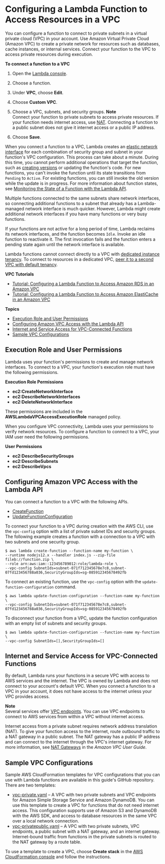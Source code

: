 # Configuring a Lambda Function to Access Resources in a VPC<a name="configuration-vpc"></a>

You can configure a function to connect to private subnets in a virtual private cloud \(VPC\) in your account\. Use Amazon Virtual Private Cloud \(Amazon VPC\) to create a private network for resources such as databases, cache instances, or internal services\. Connect your function to the VPC to access private resources during execution\.

**To connect a function to a VPC**

1. Open the [Lambda console](https://console.aws.amazon.com/lambda)\.

1. Choose a function\.

1. Under **VPC**, choose **Edit**\.

1. Choose **Custom VPC**\.

1. Choose a VPC, subnets, and security groups\.
**Note**  
Connect your function to private subnets to access private resources\. If your function needs internet access, use [NAT](#vpc-internet)\. Connecting a function to a public subnet does not give it internet access or a public IP address\.

1. Choose **Save**\.

When you connect a function to a VPC, Lambda creates an [elastic network interface](https://docs.aws.amazon.com/vpc/latest/userguide/VPC_ElasticNetworkInterfaces.html) for each combination of security group and subnet in your function's VPC configuration\. This process can take about a minute\. During this time, you cannot perform additional operations that target the function, such as [creating versions](configuration-versions.md) or updating the function's code\. For new functions, you can't invoke the function until its state transitions from `Pending` to `Active`\. For existing functions, you can still invoke the old version while the update is in progress\. For more information about function states, see [Monitoring the State of a Function with the Lambda API](functions-states.md)\.

Multiple functions connected to the same subnets share network interfaces, so connecting additional functions to a subnet that already has a Lambda\-managed network interface is much quicker\. However, Lambda might create additional network interfaces if you have many functions or very busy functions\.

If your functions are not active for a long period of time, Lambda reclaims its network interfaces, and the function becomes `Idle`\. Invoke an idle function to reactivate it\. The first invocation fails and the function enters a pending state again until the network interface is available\.

Lambda functions cannot connect directly to a VPC with [dedicated instance tenancy](https://docs.aws.amazon.com/AWSEC2/latest/UserGuide/dedicated-instance.html)\. To connect to resources in a dedicated VPC, [peer it to a second VPC with default tenancy](https://aws.amazon.com/premiumsupport/knowledge-center/lambda-dedicated-vpc/)\.

**VPC Tutorials**
+ [Tutorial: Configuring a Lambda Function to Access Amazon RDS in an Amazon VPC](services-rds-tutorial.md)
+ [Tutorial: Configuring a Lambda Function to Access Amazon ElastiCache in an Amazon VPC](services-elasticache-tutorial.md)

**Topics**
+ [Execution Role and User Permissions](#vpc-permissions)
+ [Configuring Amazon VPC Access with the Lambda API](#vpc-configuring)
+ [Internet and Service Access for VPC\-Connected Functions](#vpc-internet)
+ [Sample VPC Configurations](#vpc-samples)

## Execution Role and User Permissions<a name="vpc-permissions"></a>

Lambda uses your function's permissions to create and manage network interfaces\. To connect to a VPC, your function's execution role must have the following permissions\.

**Execution Role Permissions**
+ **ec2:CreateNetworkInterface**
+ **ec2:DescribeNetworkInterfaces**
+ **ec2:DeleteNetworkInterface**

These permissions are included in the **AWSLambdaVPCAccessExecutionRole** managed policy\.

When you configure VPC connectivity, Lambda uses your permissions to verify network resources\. To configure a function to connect to a VPC, your IAM user need the following permissions\.

**User Permissions**
+ **ec2:DescribeSecurityGroups**
+ **ec2:DescribeSubnets**
+ **ec2:DescribeVpcs**

## Configuring Amazon VPC Access with the Lambda API<a name="vpc-configuring"></a>

You can connect a function to a VPC with the following APIs\.
+ [CreateFunction](API_CreateFunction.md)
+ [UpdateFunctionConfiguration](API_UpdateFunctionConfiguration.md)

To connect your function to a VPC during creation with the AWS CLI, use the `vpc-config` option with a list of private subnet IDs and security groups\. The following example creates a function with a connection to a VPC with two subnets and one security group\.

```
$ aws lambda create-function --function-name my-function \
--runtime nodejs12.x --handler index.js --zip-file fileb://function.zip \
--role arn:aws:iam::123456789012:role/lambda-role \
--vpc-config SubnetIds=subnet-071f712345678e7c8,subnet-07fd123456788a036,SecurityGroupIds=sg-085912345678492fb
```

To connect an existing function, use the `vpc-config` option with the `update-function-configuration` command\.

```
$ aws lambda update-function-configuration --function-name my-function \
--vpc-config SubnetIds=subnet-071f712345678e7c8,subnet-07fd123456788a036,SecurityGroupIds=sg-085912345678492fb
```

To disconnect your function from a VPC, update the function configuration with an empty list of subnets and security groups\.

```
$ aws lambda update-function-configuration --function-name my-function \
--vpc-config SubnetIds=[],SecurityGroupIds=[]
```

## Internet and Service Access for VPC\-Connected Functions<a name="vpc-internet"></a>

By default, Lambda runs your functions in a secure VPC with access to AWS services and the internet\. The VPC is owned by Lambda and does not connect to your account's default VPC\. When you connect a function to a VPC in your account, it does not have access to the internet unless your VPC provides access\.

**Note**  
Several services offer [VPC endpoints](https://docs.aws.amazon.com/vpc/latest/userguide/vpc-endpoints.html)\. You can use VPC endpoints to connect to AWS services from within a VPC without internet access\.

Internet access from a private subnet requires network address translation \(NAT\)\. To give your function access to the internet, route outbound traffic to a NAT gateway in a public subnet\. The NAT gateway has a public IP address and can connect to the internet through the VPC's internet gateway\. For more information, see [NAT Gateways](https://docs.aws.amazon.com/vpc/latest/userguide/vpc-nat-gateway.html) in the *Amazon VPC User Guide*\.

## Sample VPC Configurations<a name="vpc-samples"></a>

Sample AWS CloudFormation templates for VPC configurations that you can use with Lambda functions are available in this guide's GitHub repository\. There are two templates:
+ [vpc\-private\.yaml](https://github.com/awsdocs/aws-lambda-developer-guide/blob/master/templates/vpc-private.yaml) – A VPC with two private subnets and VPC endpoints for Amazon Simple Storage Service and Amazon DynamoDB\. You can use this template to create a VPC for functions that do not need internet access\. This configuration supports use of Amazon S3 and DynamoDB with the AWS SDK, and access to database resources in the same VPC over a local network connection\.
+ [vpc\-privatepublic\.yaml](https://github.com/awsdocs/aws-lambda-developer-guide/blob/master/templates/vpc-privatepublic.yaml) – A VPC with two private subnets, VPC endpoints, a public subnet with a NAT gateway, and an internet gateway\. Internet\-bound traffic from functions in the private subnets is routed to the NAT gateway by a route table\.

To use a template to create a VPC, choose **Create stack** in the [AWS CloudFormation console](https://console.aws.amazon.com/cloudformation) and follow the instructions\.